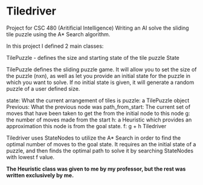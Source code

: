 # Tiledriver

Project for CSC 480 (Aritificial Intelligence) Writing an AI solve the sliding tile puzzle using the A* Search algorithm.

In this project I defined 2 main classes:

TilePuzzle - defines the size and starting state of the tile puzzle
State

TilePuzzle defines the sliding puzzle game. It will allow you to set the size of the puzzle (nxn), as well as let you provide an initial state for the puzzle in which you want to solve. If no initial state is given, it will generate a random puzzle of a user defined size.

state: What the current arrangement of tiles is
puzzle: a TilePuzzle object
Previous: What the previous node was
path_from_start: The current set of moves that have been taken to get the from the initial node to this node
g: the number of moves made from the start
h: a Heuristic which provides an approximation this node is from the goal state.
f: g + h
Tiledriver

Tiledriver uses StateNodes to utilize the A* Search in order to find the optimal number of moves to the goal state. It requires an the initial state of a puzzle, and then finds the optimal path to solve it by searching StateNodes with lowest f value.

**The Heuristic class was given to me by my professor, but the rest was written exclusively by me.**
